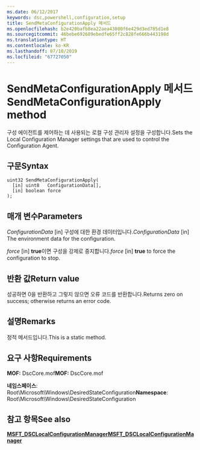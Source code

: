 ```yaml
---
ms.date: 06/12/2017
keywords: dsc,powershell,configuration,setup
title: SendMetaConfigurationApply 메서드
ms.openlocfilehash: b2e420bafb8ea22aea43800f6e429d3ed785d1e8
ms.sourcegitcommit: 46bebe692689ebedfe65ff2c828fe666b443198d
ms.translationtype: HT
ms.contentlocale: ko-KR
ms.lasthandoff: 07/10/2019
ms.locfileid: "67727050"
---
```

# <a name="sendmetaconfigurationapply-method"></a><span data-ttu-id="936dc-103">SendMetaConfigurationApply 메서드</span><span class="sxs-lookup"><span data-stu-id="936dc-103">SendMetaConfigurationApply method</span></span>

<span data-ttu-id="936dc-104">구성 에이전트를 제어하는 데 사용되는 로컬 구성 관리자 설정을 구성합니다.</span><span class="sxs-lookup"><span data-stu-id="936dc-104">Sets the Local Configuration Manager settings that are used to control the Configuration Agent.</span></span>

## <a name="syntax"></a><span data-ttu-id="936dc-105">구문</span><span class="sxs-lookup"><span data-stu-id="936dc-105">Syntax</span></span>

```mof
uint32 SendMetaConfigurationApply(
  [in] uint8   ConfigurationData[],
  [in] boolean force
);
```

## <a name="parameters"></a><span data-ttu-id="936dc-106">매개 변수</span><span class="sxs-lookup"><span data-stu-id="936dc-106">Parameters</span></span>

<span data-ttu-id="936dc-107">*ConfigurationData* \[in\] 구성에 대한 환경 데이터입니다.</span><span class="sxs-lookup"><span data-stu-id="936dc-107">*ConfigurationData* \[in\] The environment data for the configuration.</span></span>

<span data-ttu-id="936dc-108">*force* \[in\] **true**이면 구성을 강제로 중지합니다.</span><span class="sxs-lookup"><span data-stu-id="936dc-108">*force* \[in\] **true** to force the configuration to stop.</span></span>

## <a name="return-value"></a><span data-ttu-id="936dc-109">반환 값</span><span class="sxs-lookup"><span data-stu-id="936dc-109">Return value</span></span>

<span data-ttu-id="936dc-110">성공하면 0을 반환하고 그렇지 않으면 오류 코드를 반환합니다.</span><span class="sxs-lookup"><span data-stu-id="936dc-110">Returns zero on success; otherwise returns an error code.</span></span>

## <a name="remarks"></a><span data-ttu-id="936dc-111">설명</span><span class="sxs-lookup"><span data-stu-id="936dc-111">Remarks</span></span>

<span data-ttu-id="936dc-112">정적 메서드입니다.</span><span class="sxs-lookup"><span data-stu-id="936dc-112">This is a static method.</span></span>

## <a name="requirements"></a><span data-ttu-id="936dc-113">요구 사항</span><span class="sxs-lookup"><span data-stu-id="936dc-113">Requirements</span></span>

<span data-ttu-id="936dc-114">**MOF:** DscCore.mof</span><span class="sxs-lookup"><span data-stu-id="936dc-114">**MOF:** DscCore.mof</span></span>

<span data-ttu-id="936dc-115">**네임스페이스**: Root\Microsoft\Windows\DesiredStateConfiguration</span><span class="sxs-lookup"><span data-stu-id="936dc-115">**Namespace**: Root\Microsoft\Windows\DesiredStateConfiguration</span></span>

## <a name="see-also"></a><span data-ttu-id="936dc-116">참고 항목</span><span class="sxs-lookup"><span data-stu-id="936dc-116">See also</span></span>

[<span data-ttu-id="936dc-117">**MSFT_DSCLocalConfigurationManager**</span><span class="sxs-lookup"><span data-stu-id="936dc-117">**MSFT_DSCLocalConfigurationManager**</span></span>](msft-dsclocalconfigurationmanager.md)

